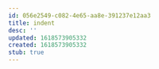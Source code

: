 ```yaml
---
id: 056e2549-c082-4e65-aa8e-391237e12aa3
title: indent
desc: ''
updated: 1618573905332
created: 1618573905332
stub: true
---
```


